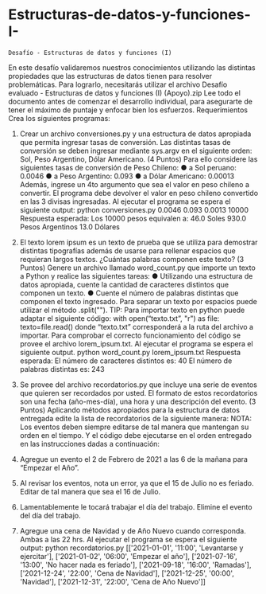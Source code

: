 # Estructuras-de-datos-y-funciones-I-
    Desafío - Estructuras de datos y funciones (I)
En este desafío validaremos nuestros conocimientos utilizando las distintas propiedades que
las estructuras de datos tienen para resolver problemáticas. Para lograrlo, necesitarás utilizar
el archivo Desafío evaluado - Estructuras de datos y funciones (I) (Apoyo).zip
Lee todo el documento antes de comenzar el desarrollo individual, para asegurarte de tener
el máximo de puntaje y enfocar bien los esfuerzos.
Requerimientos
Crea los siguientes programas:
1. Crear un archivo conversiones.py y una estructura de datos apropiada que permita
ingresar tasas de conversión. Las distintas tasas de conversión se deben ingresar
mediante sys.argv en el siguiente orden: Sol, Peso Argentino, Dólar Americano.
(4 Puntos)
Para ello considere las siguientes tasas de conversión de Peso Chileno:
● a Sol peruano: 0.0046
● a Peso Argentino: 0.093
● a Dólar Americano: 0.00013
Además, ingrese un 4to argumento que sea el valor en peso chileno a convertir. El programa
debe devolver el valor en peso chileno convertido en las 3 divisas ingresadas.
Al ejecutar el programa se espera el siguiente output:
python conversiones.py 0.0046 0.093 0.0013 10000
Respuesta esperada:
Los 10000 pesos equivalen a:
46.0 Soles
930.0 Pesos Argentinos
13.0 Dólares

2. El texto lorem ipsum es un texto de prueba que se utiliza para demostrar distintas
tipografías además de usarse para rellenar espacios que requieran largos textos.
¿Cuántas palabras componen este texto?
(3 Puntos)
Genere un archivo llamado word_count.py que importe un texto a Python y realice las
siguientes tareas:
● Utilizando una estructura de datos apropiada, cuente la cantidad de caracteres
distintos que componen un texto.
● Cuente el número de palabras distintas que componen el texto ingresado. Para
separar un texto por espacios puede utilizar el método .split("").
TIP: Para importar texto en python puede adaptar el siguiente código:
with open(“texto.txt”, "r") as file:
texto=file.read()
donde “texto.txt” corresponderá a la ruta del archivo a importar.
Para comprobar el correcto funcionamiento del código se provee el archivo lorem_ipsum.txt.
Al ejecutar el programa se espera el siguiente output.
python word_count.py lorem_ipsum.txt
Respuesta esperada:
El número de caracteres distintos es: 40
El número de palabras distintas es: 243

3. Se provee del archivo recordatorios.py que incluye una serie de eventos que
quieren ser recordados por usted. El formato de estos recordatorios son una fecha
(año-mes-día), una hora y una descripción del evento.
(3 Puntos)
Aplicando métodos apropiados para la estructura de datos entregada edite la lista de
recordatorios de la siguiente manera:
NOTA: Los eventos deben siempre editarse de tal manera que mantengan su
orden en el tiempo. Y el código debe ejecutarse en el orden entregado en las
instrucciones dadas a continuación:
1. Agregue un evento el 2 de Febrero de 2021 a las 6 de la mañana para “Empezar
el Año”.
2. Al revisar los eventos, nota un error, ya que el 15 de Julio no es feriado. Editar
de tal manera que sea el 16 de Julio.
3. Lamentablemente le tocará trabajar el día del trabajo. Elimine el evento del día
del trabajo.
4. Agregue una cena de Navidad y de Año Nuevo cuando corresponda. Ambas a
las 22 hrs.
Al ejecutar el programa se espera el siguiente output:
python recordatorios.py
[['2021-01-01', '11:00', 'Levantarse y ejercitar'],
['2021-01-02', '06:00', 'Empezar el año'],
['2021-07-16', '13:00', 'No hacer nada es feriado'],
['2021-09-18', '16:00', 'Ramadas'],
['2021-12-24', '22:00', 'Cena de Navidad'],
['2021-12-25', '00:00', 'Navidad'],
['2021-12-31', '22:00', 'Cena de Año Nuevo']]